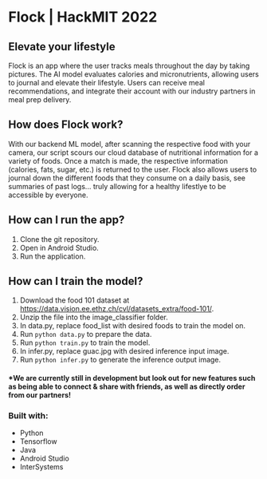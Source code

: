 # Flock | HackMIT 2022
## Elevate your lifestyle
Flock is an app where the user tracks meals throughout the day by taking pictures. The AI model evaluates calories and micronutrients, allowing users to journal and elevate their lifestyle. Users can receive meal recommendations, and integrate their account with our industry partners in meal prep delivery. 

## How does Flock work?
With our backend ML model, after scanning the respective food with your camera, our script scours our cloud database of nutritional information for a variety of foods. Once a match is made, the respective information (calories, fats, sugar, etc.) is returned to the user. Flock also allows users to journal down the different foods that they consume on a daily basis, see summaries of past logs... truly allowing for a healthy lifestlye to be accessible by everyone.

## How can I run the app?
1. Clone the git repository.
2. Open in Android Studio.
3. Run the application.

## How can I train the model?
1. Download the food 101 dataset at https://data.vision.ee.ethz.ch/cvl/datasets_extra/food-101/.
2. Unzip the file into the image_classifier folder.
3. In data.py, replace food_list with desired foods to train the model on.
4. Run `python data.py` to prepare the data.
5. Run `python train.py` to train the model.
6. In infer.py, replace guac.jpg with desired inference input image.
7. Run `python infer.py` to generate the inference output image.

#### *We are currently still in development but look out for new features such as being able to connect & share with friends, as well as directly order from our partners!

### Built with: 
* Python
* Tensorflow
* Java
* Android Studio
* InterSystems
